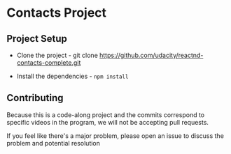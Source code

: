 # Contacts Project
## Project Setup
- Clone the project - git clone https://github.com/udacity/reactnd-contacts-complete.git

 - Install the dependencies - `npm install`

## Contributing
Because this is a code-along project and the commits correspond to specific videos in the program, we will not be accepting pull requests.

If you feel like there's a major problem, please open an issue to discuss the problem and potential resolution
